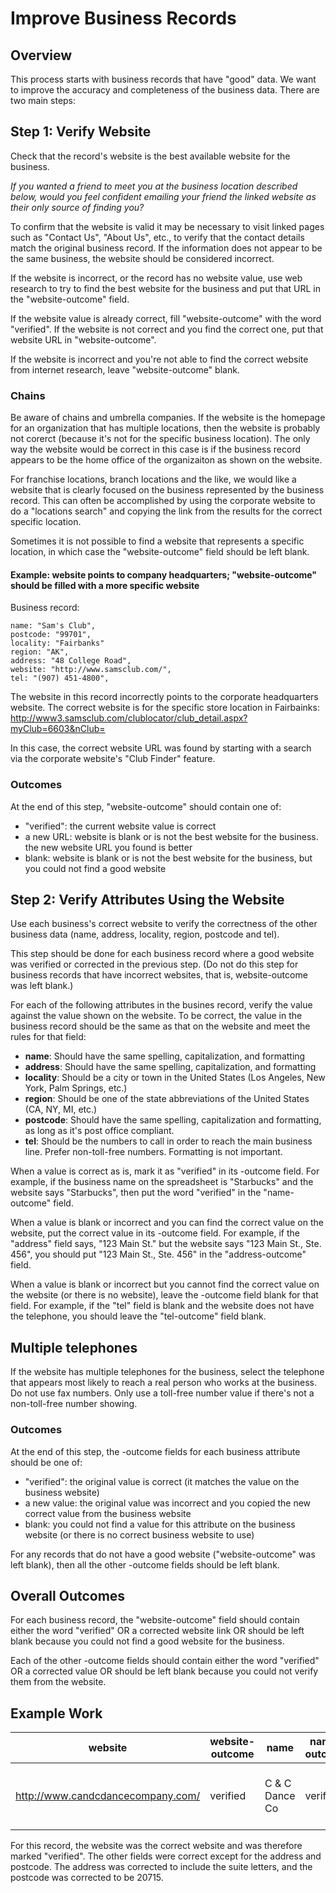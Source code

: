 Improve Business Records
========================

## Overview

This process starts with business records that have "good" data. We want to improve the accuracy and completeness of the business data. There are two main steps:

## Step 1: Verify Website

Check that the record's website is the best available website for the business.

_If you wanted a friend to meet you at the business location described below, would you feel confident emailing your friend the linked website as their only source of finding you?_

To confirm that the website is valid it may be necessary to visit linked pages such as "Contact Us", "About Us", etc., to verify that the contact details match the original business record. If the information does not appear to be the same business, the website should be considered incorrect.

If the website is incorrect, or the record has no website value, use web research to try to find the best website for the business and put that URL in the "website-outcome" field.

If the website value is already correct, fill "website-outcome" with the word "verified". If the website is not correct and you find the correct one, put that website URL in "website-outcome".

If the website is incorrect and you're not able to find the correct website from internet research, leave "website-outcome" blank.

### Chains

Be aware of chains and umbrella companies. If the website is the homepage for an organization that has multiple locations, then the website is probably not corerct (because it's not for the specific business location).
The only way the website would be correct in this case is if the business record appears to be the home office of the organizaiton as shown on the website.

For franchise locations, branch locations and the like, we would like a website that is clearly focused on the business represented by the business record. This can often be accomplished by using the corporate website to do a "locations search" and copying the link from the results for the correct specific location.

Sometimes it is not possible to find a website that represents a specific location, in which case the "website-outcome" field should be left blank.

#### Example: website points to company headquarters; "website-outcome" should be filled with a more specific website

Business record:
```
name: "Sam's Club",
postcode: "99701",
locality: "Fairbanks"
region: "AK",
address: "48 College Road",
website: "http://www.samsclub.com/",
tel: "(907) 451-4800",
```

The website in this record incorrectly points to the corporate headquarters website. The correct website is for the specific store location in Fairbainks:
http://www3.samsclub.com/clublocator/club_detail.aspx?myClub=6603&nClub=

In this case, the correct website URL was found by starting with a search via the corporate website's "Club Finder" feature.

### Outcomes

At the end of this step, "website-outcome" should contain one of:
* "verified": the current website value is correct
* a new URL: website is blank or is not the best website for the business. the new website URL you found is better
* blank: website is blank or is not the best website for the business, but you could not find a good website

## Step 2: Verify Attributes Using the Website

Use each business's correct website to verify the correctness of the other business data (name, address, locality, region, postcode and tel).

This step should be done for each business record where a good website was verified or corrected in the previous step. (Do not do this step for business records that have incorrect websites, that is, website-outcome was left blank.)

For each of the following attributes in the busines record, verify the value against the value shown on the website. To be correct, the value in the business record should be the same as that on the website and meet the rules for that field:

* **name**: Should have the same spelling, capitalization, and formatting
* **address**: Should have the same spelling, capitalization, and formatting
* **locality**: Should be a city or town in the United States (Los Angeles, New York, Palm Springs, etc.)
* **region**: Should be one of the state abbreviations of the United States (CA, NY, MI, etc.)
* **postcode**: Should have the same spelling, capitalization and formatting, as long as it's post office compliant.
* **tel**: Should be the numbers to call in order to reach the main business line. Prefer non-toll-free numbers. Formatting is not important.

When a value is correct as is, mark it as "verified" in its -outcome field. For example, if the business name on the spreadsheet is "Starbucks" and the website says "Starbucks", then put the word "verified" in the "name-outcome" field.

When a value is blank or incorrect and you can find the correct value on the website, put the correct value in its -outcome field. For example, if the "address" field says, "123 Main St." but the website says "123 Main St., Ste. 456", you should put "123 Main St., Ste. 456" in the "address-outcome" field.

When a value is blank or incorrect but you cannot find the correct value on the website (or there is no website), leave the -outcome field blank for that field. For example, if the "tel" field is blank and the website does not have the telephone, you should leave the "tel-outcome" field blank.

## Multiple telephones

If the website has multiple telephones for the business, select the telephone that appears most likely to reach a real person who works at the business. Do not use fax numbers. Only use a toll-free number value if there's not a non-toll-free number showing.

### Outcomes

At the end of this step, the -outcome fields for each business attribute should be one of:

* "verified": the original value is correct (it matches the value on the business website)
* a new value: the original value was incorrect and you copied the new correct value from the business website
* blank: you could not find a value for this attribute on the business website (or there is no correct business website to use)

For any records that do not have a good website ("website-outcome" was left blank), then all the other -outcome fields should be left blank.

## Overall Outcomes

For each business record, the "website-outcome" field should contain either the word "verified" OR a corrected website link OR should be left blank because you could not find a good website for the business.

Each of the other -outcome fields should contain either the word "verified" OR a corrected value OR should be left blank because you could not verify them from the website.

## Example Work

website|website-outcome|name|name-outcome|address|address-outcome|locality|locality-outcome|region|region-outcome|postcode|postcode-outcome|tel|tel-outcome
--- | --- | --- | --- | --- | --- | --- | --- | --- | --- | --- | --- | --- | ---
http://www.candcdancecompany.com/	| verified | C & C Dance Co | verified | 4891 Telsa Drive | 4891 Telsa Drive, Suites J - L | Bowie | verified | MD | verified | 20700 | 20715 | (301) 464-4300 | verified

For this record, the website was the correct website and was therefore marked "verified". The other fields were correct except for the address and postcode. The address was corrected to include the suite letters, and the postcode was corrected to be 20715.
